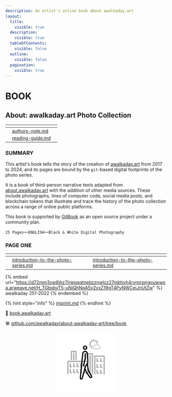 ```yaml
---
description: An artist's online book about awalkaday.art
layout:
  title:
    visible: true
  description:
    visible: true
  tableOfContents:
    visible: false
  outline:
    visible: false
  pagination:
    visible: true
---
```


# BOOK

## About: awalkaday.art Photo Collection



<table data-card-size="large" data-view="cards"><thead><tr><th></th><th data-card-target data-type="content-ref"></th><th></th></tr></thead><tbody><tr><td></td><td><a href="authors-note.md">authors-note.md</a></td><td></td></tr><tr><td></td><td><a href="reading-guide.md">reading-guide.md</a></td><td></td></tr></tbody></table>



### SUMMARY

This artist's book tells the story of the creation of [awalkaday.art](https://awalkaday.art) from 2017 to 2024, and its pages are bound by the `git`-based digital footprints of the photo series.

It is a book of third-person narrative texts adapted from [about.awalkaday.art](https://about.awalkaday.art/) with the addition of other media sources. These include photographs, lines of computer code, social media posts, and blockchain tokens that illustrate and trace the history of the photo collection across a range of online public platforms.

This book is supported by [GitBook](https://www.gitbook.com/) as an open source project under a community plan.

`25 Pages`—`ENGLISH`—`Black & White Digital Photography`



### PAGE ONE&#x20;

<table data-card-size="large" data-column-title-hidden data-view="cards"><thead><tr><th></th><th></th><th></th><th data-hidden data-card-target data-type="content-ref"></th></tr></thead><tbody><tr><td></td><td><a data-mention href="introduction-to-the-photo-series.md">introduction-to-the-photo-series.md</a></td><td></td><td><a href="introduction-to-the-photo-series.md">introduction-to-the-photo-series.md</a></td></tr></tbody></table>



{% embed url="https://d72mm3yw6jhz7lrwgqqtnebzznwlcz27mbhyh4rvmcpirgouwwoa.arweave.net/H_TGbxbyT5-uNjQhNpA5y2yxZ19gT4PyNWCeiJnUtZw" %}
awalkaday 251-2022
{% endembed %}



{% hint style="info" %}
[imprint.md](imprint.md "mention")
{% endhint %}

📖 [book.awalkaday.art](https://book.awalkaday.art)

🛠 [github.com/awalkaday/about-awalkaday-art/tree/book](https://github.com/awalkaday/about-awalkaday-art/tree/book)

<div align="center">

<figure><img src=".gitbook/assets/awalkaday-logo-1x1.png" alt="awalkaday.art logo" width="188"><figcaption></figcaption></figure>

</div>


